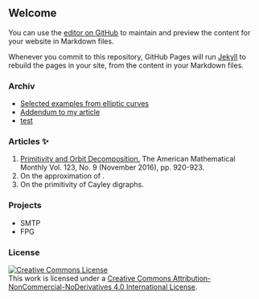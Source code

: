 ## Welcome

You can use the [editor on GitHub](https://github.com/mathresearch/mathresearch.github.io/edit/master/index.md) to maintain and preview the content for your website in Markdown files.

Whenever you commit to this repository, GitHub Pages will run [Jekyll](https://jekyllrb.com/) to rebuild the pages in your site, from the content in your Markdown files.


### Archiv

- [Selected examples from elliptic curves](http://mathresearch.github.io/)
- [Addendum to my article](https://www.google.com/)
- [test](http://google.com)

### Articles :sparkles:

1. [Primitivity and Orbit Decomposition.](http://www.jstor.org/stable/10.4169/amer.math.monthly.123.9.920) The American Mathematical Monthly Vol. 123, No. 9 (November 2016), pp. 920-923.
2. On the approximation of .
3. On the primitivity of Cayley digraphs.

### Projects

- SMTP
- FPG

### License

<a rel="license" href="http://creativecommons.org/licenses/by-nc-nd/4.0/"><img alt="Creative Commons License" style="border-width:0" src="https://i.creativecommons.org/l/by-nc-nd/4.0/88x31.png" /></a><br />This work is licensed under a <a rel="license" href="http://creativecommons.org/licenses/by-nc-nd/4.0/">Creative Commons Attribution-NonCommercial-NoDerivatives 4.0 International License</a>.

